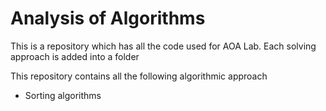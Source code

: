 # Analysis of Algorithms
This is a repository which has all the code used for AOA Lab. Each solving approach is added into a folder

This repository contains all the following algorithmic approach

<ul>
  <li>Sorting algorithms
  
</ul>
